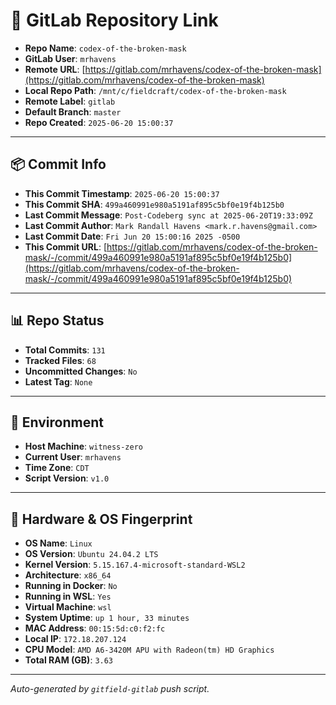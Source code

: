 # 🔗 GitLab Repository Link

- **Repo Name**: `codex-of-the-broken-mask`
- **GitLab User**: `mrhavens`
- **Remote URL**: [https://gitlab.com/mrhavens/codex-of-the-broken-mask](https://gitlab.com/mrhavens/codex-of-the-broken-mask)
- **Local Repo Path**: `/mnt/c/fieldcraft/codex-of-the-broken-mask`
- **Remote Label**: `gitlab`
- **Default Branch**: `master`
- **Repo Created**: `2025-06-20 15:00:37`

---

## 📦 Commit Info

- **This Commit Timestamp**: `2025-06-20 15:00:37`
- **This Commit SHA**: `499a460991e980a5191af895c5bf0e19f4b125b0`
- **Last Commit Message**: `Post-Codeberg sync at 2025-06-20T19:33:09Z`
- **Last Commit Author**: `Mark Randall Havens <mark.r.havens@gmail.com>`
- **Last Commit Date**: `Fri Jun 20 15:00:16 2025 -0500`
- **This Commit URL**: [https://gitlab.com/mrhavens/codex-of-the-broken-mask/-/commit/499a460991e980a5191af895c5bf0e19f4b125b0](https://gitlab.com/mrhavens/codex-of-the-broken-mask/-/commit/499a460991e980a5191af895c5bf0e19f4b125b0)

---

## 📊 Repo Status

- **Total Commits**: `131`
- **Tracked Files**: `68`
- **Uncommitted Changes**: `No`
- **Latest Tag**: `None`

---

## 🧽 Environment

- **Host Machine**: `witness-zero`
- **Current User**: `mrhavens`
- **Time Zone**: `CDT`
- **Script Version**: `v1.0`

---

## 🧬 Hardware & OS Fingerprint

- **OS Name**: `Linux`
- **OS Version**: `Ubuntu 24.04.2 LTS`
- **Kernel Version**: `5.15.167.4-microsoft-standard-WSL2`
- **Architecture**: `x86_64`
- **Running in Docker**: `No`
- **Running in WSL**: `Yes`
- **Virtual Machine**: `wsl`
- **System Uptime**: `up 1 hour, 33 minutes`
- **MAC Address**: `00:15:5d:c0:f2:fc`
- **Local IP**: `172.18.207.124`
- **CPU Model**: `AMD A6-3420M APU with Radeon(tm) HD Graphics`
- **Total RAM (GB)**: `3.63`

---

_Auto-generated by `gitfield-gitlab` push script._
